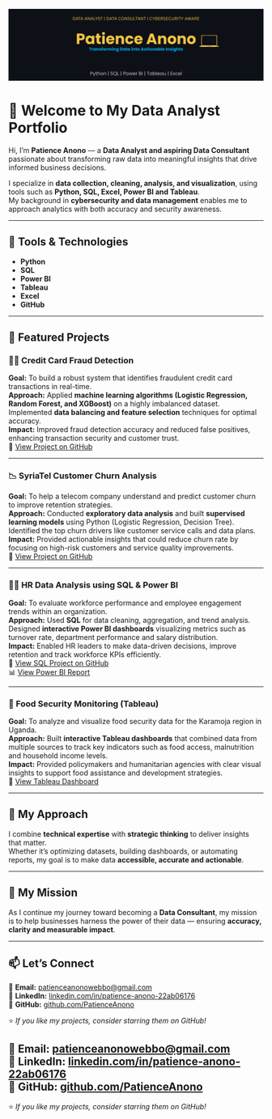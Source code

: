 
![Patience Anono Data Analyst Portfolio Banner](https://raw.githubusercontent.com/PatienceAnono/PatienceAnono-Portfolio/6475ce96bf54e6f04e085e302ad0ed6a97564976/Patience_Anono_Data_Analyst_Banner.png)

# 👋 Welcome to My Data Analyst Portfolio  

Hi, I’m **Patience Anono** — a **Data Analyst and aspiring Data Consultant** passionate about transforming raw data into meaningful insights that drive informed business decisions.  

I specialize in **data collection, cleaning, analysis, and visualization**, using tools such as **Python, SQL, Excel, Power BI and Tableau**.  
My background in **cybersecurity and data management** enables me to approach analytics with both accuracy and security awareness.  

---

## 🧰 Tools & Technologies  
- **Python**  
- **SQL**  
- **Power BI**  
- **Tableau**  
- **Excel**  
- **GitHub**

---

## 💼 Featured Projects  

### 🕵️‍♀️ Credit Card Fraud Detection  
**Goal:** To build a robust system that identifies fraudulent credit card transactions in real-time.  
**Approach:** Applied **machine learning algorithms (Logistic Regression, Random Forest, and XGBoost)** on a highly imbalanced dataset. Implemented **data balancing and feature selection** techniques for optimal accuracy.  
**Impact:** Improved fraud detection accuracy and reduced false positives, enhancing transaction security and customer trust.  
🔗 [View Project on GitHub](https://github.com/PatienceAnono/Credit-Card-Fraud-Dectection)

---

### 📉 SyriaTel Customer Churn Analysis  
**Goal:** To help a telecom company understand and predict customer churn to improve retention strategies.  
**Approach:** Conducted **exploratory data analysis** and built **supervised learning models** using Python (Logistic Regression, Decision Tree). Identified the top churn drivers like customer service calls and data plans.  
**Impact:** Provided actionable insights that could reduce churn rate by focusing on high-risk customers and service quality improvements.  
🔗 [View Project on GitHub](https://github.com/PatienceAnono/-SyriaTel-Customer-Churn-Project)

---

### 👩‍💼 HR Data Analysis using SQL & Power BI  
**Goal:** To evaluate workforce performance and employee engagement trends within an organization.  
**Approach:** Used **SQL** for data cleaning, aggregation, and trend analysis. Designed **interactive Power BI dashboards** visualizing metrics such as turnover rate, department performance and salary distribution.  
**Impact:** Enabled HR leaders to make data-driven decisions, improve retention and track workforce KPIs efficiently.  
🔗 [View SQL Project on GitHub](https://github.com/PatienceAnono/HR-DATA-ANALYSIS)  
📊 [View Power BI Report](https://github.com/PatienceAnono/HR-DATA-ANALYSIS/blob/main/HR%20Employee%20Report.pbix)

---

### 🌾 Food Security Monitoring (Tableau)  
**Goal:** To analyze and visualize food security data for the Karamoja region in Uganda.  
**Approach:** Built **interactive Tableau dashboards** that combined data from multiple sources to track key indicators such as food access, malnutrition and household income levels.  
**Impact:** Provided policymakers and humanitarian agencies with clear visual insights to support food assistance and development strategies.  
🔗 [View Tableau Dashboard](https://public.tableau.com/app/profile/patience5611/viz/KaramojaRegionFoodmonitoringtool/SummaryTable)

---

## 🧩 My Approach  
I combine **technical expertise** with **strategic thinking** to deliver insights that matter.  
Whether it’s optimizing datasets, building dashboards, or automating reports, my goal is to make data **accessible, accurate and actionable**.

---

## 🎯 My Mission  
As I continue my journey toward becoming a **Data Consultant**, my mission is to help businesses harness the power of their data — ensuring **accuracy, clarity and measurable impact**.

---

## 📫 Let’s Connect  

📧 **Email:** [patienceanonowebbo@gmail.com](mailto:patienceanonowebbo@gmail.com)  
💼 **LinkedIn:** [linkedin.com/in/patience-anono-22ab06176](https://www.linkedin.com/in/patience-anono-22ab06176/)  
🐙 **GitHub:** [github.com/PatienceAnono](https://github.com/PatienceAnono)  

⭐️ *If you like my projects, consider starring them on GitHub!*


📧 **Email:** [patienceanonowebbo@gmail.com](mailto:patienceanonowebbo@gmail.com)  
💼 **LinkedIn:** [linkedin.com/in/patience-anono-22ab06176](https://www.linkedin.com/in/patience-anono-22ab06176/)  
🐙 **GitHub:** [github.com/PatienceAnono](https://github.com/PatienceAnono)
---

⭐️ *If you like my projects, consider starring them on GitHub!*
